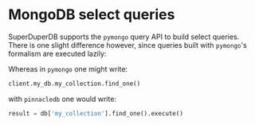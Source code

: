 # MongoDB select queries

SuperDuperDB supports the `pymongo` query API to build select queries.
There is one slight difference however, since queries built with `pymongo`'s formalism
are executed lazily:

Whereas in `pymongo` one might write:

```python
client.my_db.my_collection.find_one()
```

with `pinnacledb` one would write:

```python
result = db['my_collection'].find_one().execute()
```
